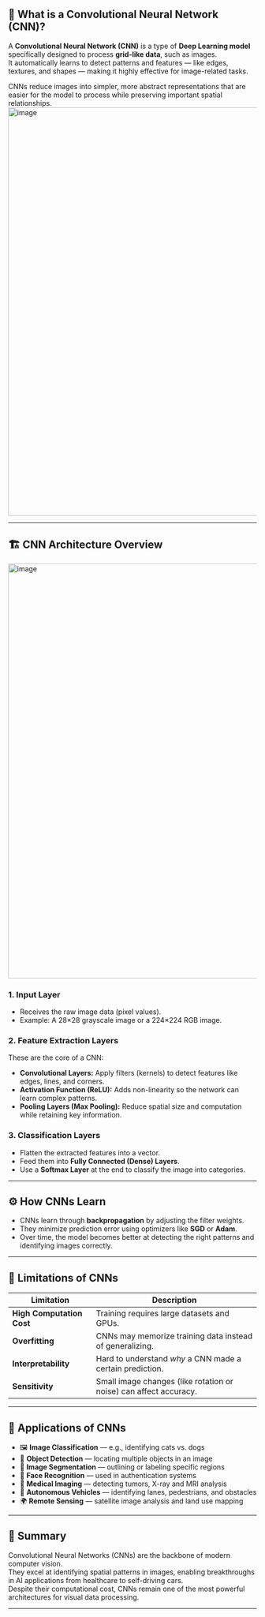 ## 🧠 What is a Convolutional Neural Network (CNN)?

A **Convolutional Neural Network (CNN)** is a type of **Deep Learning model** specifically designed to process **grid-like data**, such as images.  
It automatically learns to detect patterns and features — like edges, textures, and shapes — making it highly effective for image-related tasks.

CNNs reduce images into simpler, more abstract representations that are easier for the model to process while preserving important spatial relationships.
<img width="1539" height="828" alt="image" src="https://github.com/user-attachments/assets/8a784d29-7f99-40d2-ad93-cfa3dcf83ef7" />


---

## 🏗️ CNN Architecture Overview
<img width="1543" height="841" alt="image" src="https://github.com/user-attachments/assets/5bf8bdae-b8e1-4525-b38f-e24efb4651da" />

### 1. **Input Layer**
- Receives the raw image data (pixel values).
- Example: A 28×28 grayscale image or a 224×224 RGB image.

### 2. **Feature Extraction Layers**
These are the core of a CNN:
- **Convolutional Layers:** Apply filters (kernels) to detect features like edges, lines, and corners.
- **Activation Function (ReLU):** Adds non-linearity so the network can learn complex patterns.
- **Pooling Layers (Max Pooling):** Reduce spatial size and computation while retaining key information.

### 3. **Classification Layers**
- Flatten the extracted features into a vector.
- Feed them into **Fully Connected (Dense) Layers**.
- Use a **Softmax Layer** at the end to classify the image into categories.

---

## ⚙️ How CNNs Learn
- CNNs learn through **backpropagation** by adjusting the filter weights.
- They minimize prediction error using optimizers like **SGD** or **Adam**.
- Over time, the model becomes better at detecting the right patterns and identifying images correctly.

---

## 🚫 Limitations of CNNs

| Limitation | Description |
|-------------|--------------|
| **High Computation Cost** | Training requires large datasets and GPUs. |
| **Overfitting** | CNNs may memorize training data instead of generalizing. |
| **Interpretability** | Hard to understand *why* a CNN made a certain prediction. |
| **Sensitivity** | Small image changes (like rotation or noise) can affect accuracy. |

---

## 🚀 Applications of CNNs

- 🖼️ **Image Classification** — e.g., identifying cats vs. dogs  
- 🎯 **Object Detection** — locating multiple objects in an image  
- 🧩 **Image Segmentation** — outlining or labeling specific regions  
- 👤 **Face Recognition** — used in authentication systems  
- 🏥 **Medical Imaging** — detecting tumors, X-ray and MRI analysis  
- 🚗 **Autonomous Vehicles** — identifying lanes, pedestrians, and obstacles  
- 🌍 **Remote Sensing** — satellite image analysis and land use mapping  

---

## 🧩 Summary

Convolutional Neural Networks (CNNs) are the backbone of modern computer vision.  
They excel at identifying spatial patterns in images, enabling breakthroughs in AI applications from healthcare to self-driving cars.  
Despite their computational cost, CNNs remain one of the most powerful architectures for visual data processing.

---
